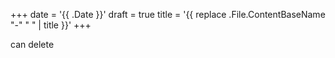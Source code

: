 +++
date = '{{ .Date }}'
draft = true
title = '{{ replace .File.ContentBaseName "-" " " | title }}'
+++


can delete